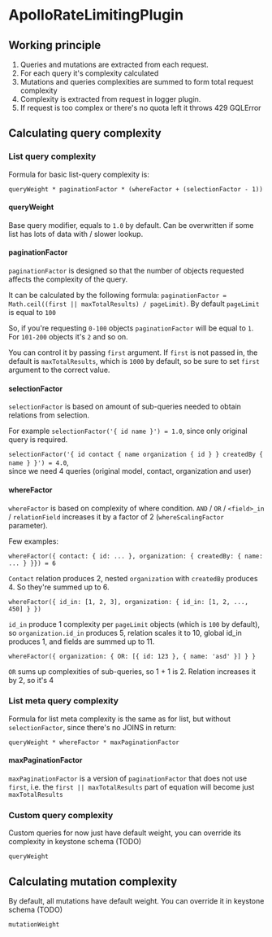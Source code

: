 # ApolloRateLimitingPlugin

## Working principle
1. Queries and mutations are extracted from each request.
2. For each query it's complexity calculated
3. Mutations and queries complexities are summed to form total request complexity
4. Complexity is extracted from request in logger plugin.
5. If request is too complex or there's no quota left it throws 429 GQLError

## Calculating query complexity
### List query complexity
Formula for basic list-query complexity is:
```
queryWeight * paginationFactor * (whereFactor + (selectionFactor - 1))
```

#### queryWeight
Base query modifier, equals to `1.0` by default. 
Can be overwritten if some list has lots of data with / slower lookup.

#### paginationFactor
`paginationFactor` is designed so that the number of objects requested affects the complexity of the query.

It can be calculated by the following formula: 
`paginationFactor = Math.ceil((first || maxTotalResults) / pageLimit)`. 
By default `pageLimit` is equal to `100`

So, if you're requesting `0-100` objects `paginationFactor` will be equal to `1`. 
For `101-200` objects it's `2` and so on.

You can control it by passing `first` argument. 
If `first` is not passed in, the default is `maxTotalResults`, which is `1000` by default, 
so be sure to set `first` argument to the correct value.

#### selectionFactor
`selectionFactor` is based on amount of sub-queries needed to obtain relations from selection.  

For example `selectionFactor('{ id name }') = 1.0`, since only original query is required. 

`selectionFactor('{ id contact { name organization { id } } createdBy { name } }') = 4.0`,  
since we need 4 queries (original model, contact, organization and user)

#### whereFactor
`whereFactor` is based on complexity of where condition. 
`AND` / `OR` / `<field>_in` / `relationField` increases it by a factor of 2 (`whereScalingFactor` parameter).  

Few examples:

`whereFactor({ contact: { id: ... }, organization: { createdBy: { name: ... } }}) = 6`  

`Contact` relation produces 2, nested `organization` with `createdBy` produces 4. 
So they're summed up to 6.

`whereFactor({ id_in: [1, 2, 3], organization: { id_in: [1, 2, ..., 450] } })` 

`id_in` produce 1 complexity per `pageLimit` objects (which is `100` by default), 
so `organization.id_in` produces 5, relation scales it to 10, global id_in produces 1, 
and fields are summed up to 11.

`whereFactor({ organization: { OR: [{ id: 123 }, { name: 'asd' }] } }`

`OR` sums up complexities of sub-queries, so 1 + 1 is 2. Relation increases it by 2, so it's 4


### List meta query complexity
Formula for list meta complexity is the same as for list, 
but without `selectionFactor`, since there's no JOINS in return:
```
queryWeight * whereFactor * maxPaginationFactor
```

#### maxPaginationFactor
`maxPaginationFactor` is a version of `paginationFactor` that does not use `first`, 
i.e. the `first || maxTotalResults` part of equation will become just `maxTotalResults`


### Custom query complexity
Custom queries for now just have default weight, you can override its complexity in keystone schema (TODO)
```
queryWeight
```

## Calculating mutation complexity
By default, all mutations have default weight. You can override it in keystone schema (TODO)
```
mutationWeight
```
